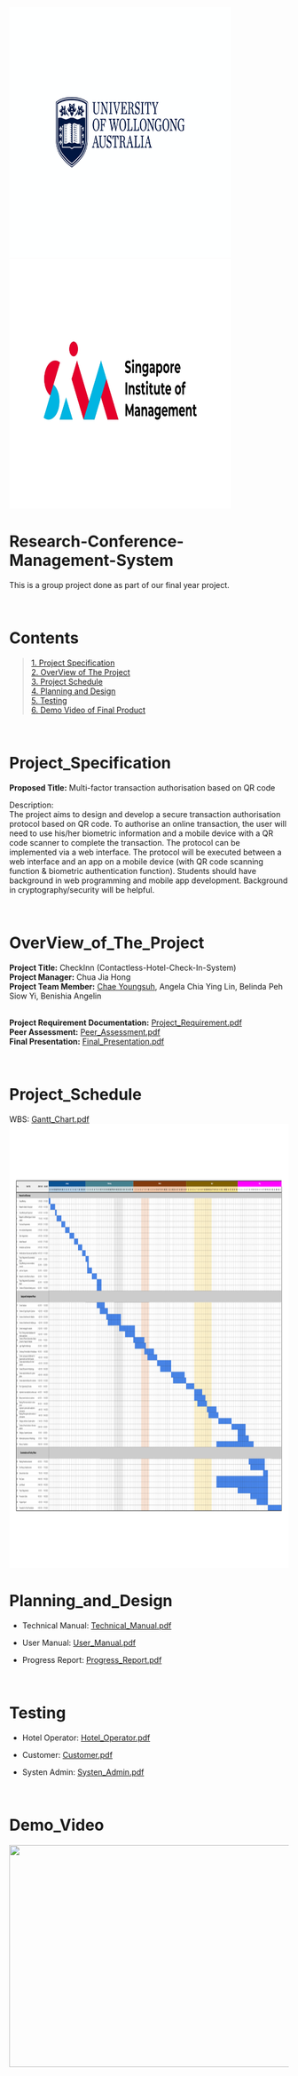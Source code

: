 <div>
  <img src="https://github.com/anica0206/Contactless-Hotel-Check-In-System/blob/main/doc/uow_logo.png"  width="400" height="450"/>
  <img src="https://github.com/anica0206/Contactless-Hotel-Check-In-System/blob/main/doc/sim_logo.jpg"  width="400" height="450"/>
</div>

# Research-Conference-Management-System
This is a group project done as part of our final year project.

<br>

# Contents

>[1. Project Specification](#Project_Specification)\
>[2. OverView of The Project](#OverView_of_The_Project)\
>[3. Project Schedule](#Project_Schedule)\
>[4. Planning and Design](#Planning_and_Design)\
>[5. Testing](#Testing)\
>[6. Demo Video of Final Product](#Demo_Video)

<br>

# Project_Specification
<b>Proposed Title:</b> Multi-factor transaction authorisation based on QR code

Description: <br>
The project aims to design and develop a secure transaction authorisation protocol based on QR code. To authorise an online transaction, the user will need to use his/her biometric information and a mobile device with a QR code scanner to complete the transaction. The protocol can be implemented via a web interface. The protocol will be executed between a web interface and an app on a mobile device (with QR code scanning function & biometric authentication function). Students should have background in web programming and mobile app development. Background in cryptography/security will be helpful. 

<br>

# OverView_of_The_Project

<b>Project Title:</b> CheckInn (Contactless-Hotel-Check-In-System) <br>
<b>Project Manager:</b> Chua Jia Hong <br>
<b>Project Team Member:</b> [Chae Youngsuh](https://github.com/anica0206), Angela Chia Ying Lin, Belinda Peh Siow Yi, Benishia Angelin <br><br>

<b>Project Requirement Documentation:</b> [Project_Requirement.pdf](https://github.com/anica0206/Contactless-Hotel-Check-In-System/blob/main/doc/Project%20Requirement%20Documentation.pdf) <br>
<b>Peer Assessment:</b> [Peer_Assessment.pdf](https://github.com/anica0206/Contactless-Hotel-Check-In-System/blob/main/doc/Peer%20Assessment.pdf) <br>
<b>Final Presentation:</b> [Final_Presentation.pdf](https://github.com/anica0206/Contactless-Hotel-Check-In-System/blob/main/doc/Final%20Presentation.pdf) <br>

<br>

# Project_Schedule

WBS: [Gantt_Chart.pdf](https://github.com/anica0206/Contactless-Hotel-Check-In-System/blob/main/doc/Gantt%20chart.xlsx)
<img src="https://github.com/anica0206/Contactless-Hotel-Check-In-System/blob/main/doc/Gantt%20chart.png" height="800" width="1000"/>  


# Planning_and_Design

- Technical Manual: [Technical_Manual.pdf](https://github.com/anica0206/Contactless-Hotel-Check-In-System/blob/main/doc/Technical%20Manual.pdf)

- User Manual: [User_Manual.pdf](https://github.com/anica0206/Contactless-Hotel-Check-In-System/blob/main/doc/User%20Manual.pdf)

- Progress Report: [Progress_Report.pdf](https://github.com/anica0206/Contactless-Hotel-Check-In-System/blob/main/doc/Progress%20Report.pdf)

<br>

# Testing

* Hotel Operator: [Hotel_Operator.pdf](https://github.com/anica0206/Contactless-Hotel-Check-In-System/blob/main/doc/Test%20Case%20-%20Hotel%20Operator.pdf)

* Customer: [Customer.pdf](https://github.com/anica0206/Contactless-Hotel-Check-In-System/blob/main/doc/Test%20Case%20-%20Customer.pdf)

* Systen Admin: [Systen_Admin.pdf](https://github.com/anica0206/Contactless-Hotel-Check-In-System/blob/main/doc/Test%20Case%20-%20System%20Admin.pdf)

<br>

# Demo_Video

<img src="https://github.com/anica0206/Contactless-Hotel-Check-In-System/blob/main/doc/Demo%20Video.gif"  width="800" height="400"/>



</details>
  

